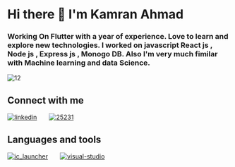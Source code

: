 # Hi there 👋 I'm Kamran Ahmad



### Working On Flutter with a year of experience. Love to learn and explore new technologies. I worked on javascript React js , Node js , Express js , Monogo DB. Also I'm very much fimilar with Machine learning and data Science.
 
 
![12](https://user-images.githubusercontent.com/68790390/184704243-77895f9e-7171-4826-aa04-cebe790a48f4.gif)
  
  
## Connect with me

[![linkedin](https://user-images.githubusercontent.com/68790390/184708576-2c3830d3-ae87-469b-8661-82b740b356ab.png)][1] &nbsp; &nbsp; &nbsp; [![25231](https://user-images.githubusercontent.com/68790390/184710199-e0f34e46-9f11-4db8-a936-2125e33bd155.png)][2]


## Languages and tools


[![ic_launcher](https://user-images.githubusercontent.com/68790390/184716224-7c15d80c-8b1d-4890-a005-e2ff6934c77e.png)][3] &nbsp; &nbsp; &nbsp; [![visual-studio](https://user-images.githubusercontent.com/68790390/184718578-d0b41970-0b66-4def-a1e3-1163f9b8d1a8.png)][4]




[1]: https://www.linkedin.com/in/kamran-ahmad-13a405182/
[2]: https://github.com/kamranAhmad2aa3
[3]: https://flutter.dev/
[4]: https://code.visualstudio.com/

